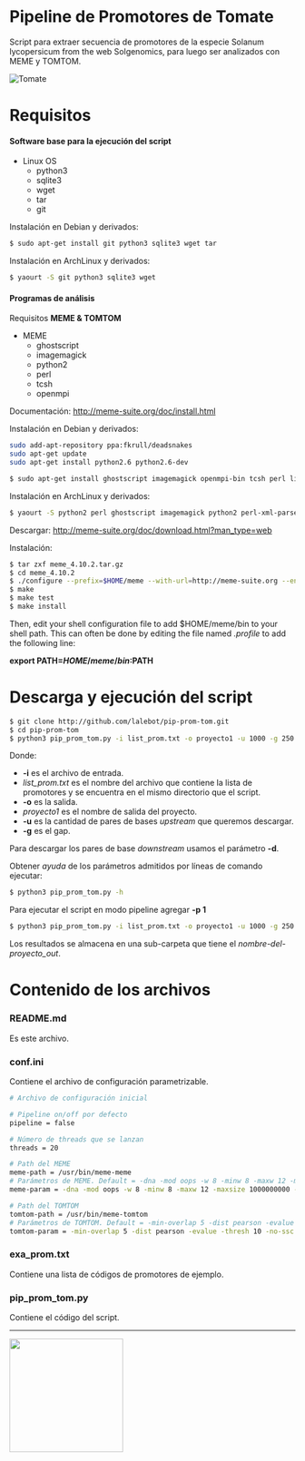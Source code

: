 # Pipeline de Promotores de Tomate

Script para extraer secuencia de promotores de la especie Solanum lycopersicum from the web Solgenomics, para luego ser analizados con MEME y TOMTOM.

![Tomate](http://www.poesi.as/cuadros/tomate.jpg "Tomate")

# Requisitos

#### Software base para la ejecución del script

+ Linux OS
    + python3
    + sqlite3
    + wget
    + tar
    + git


Instalación en Debian y derivados:

```bash
$ sudo apt-get install git python3 sqlite3 wget tar
```

Instalación en ArchLinux y derivados:

```bash
$ yaourt -S git python3 sqlite3 wget
```


#### Programas de análisis

Requisitos **MEME & TOMTOM**

+ MEME
    * ghostscript
    * imagemagick
    * python2
    * perl
    * tcsh
    * openmpi


Documentación: http://meme-suite.org/doc/install.html


Instalación en Debian y derivados:

```bash
sudo add-apt-repository ppa:fkrull/deadsnakes
sudo apt-get update
sudo apt-get install python2.6 python2.6-dev
```

```bash
$ sudo apt-get install ghostscript imagemagick openmpi-bin tcsh perl libexpat1-dev zlib1g-dev autoconf automake libtool libxml2  libxml-parser-perl
```


Instalación en ArchLinux y derivados:

```bash
$ yaourt -S python2 perl ghostscript imagemagick python2 perl-xml-parser perl-html-template openmpi tcsh autoconf automake libtool libxml2  libxslt
```


Descargar: http://meme-suite.org/doc/download.html?man_type=web

Instalación:
```bash
$ tar zxf meme_4.10.2.tar.gz
$ cd meme_4.10.2
$ ./configure --prefix=$HOME/meme --with-url=http://meme-suite.org --enable-build-libxml2 --enable-build-libxslt
$ make
$ make test
$ make install
```

Then, edit your shell configuration file to add $HOME/meme/bin to your shell path. This can often be done by editing the file named *.profile* to add the following line:

**export PATH=$HOME/meme/bin:$PATH**


# Descarga y ejecución del script

```bash
$ git clone http://github.com/lalebot/pip-prom-tom.git
$ cd pip-prom-tom
$ python3 pip_prom_tom.py -i list_prom.txt -o proyecto1 -u 1000 -g 250
```

Donde:
+ **-i** es el archivo de entrada.
+ *list_prom.txt* es el nombre del archivo que contiene la lista de promotores y se encuentra en el mismo directorio que el script.
+ **-o** es la salida.
+ *proyecto1* es el nombre de salida del proyecto.
+ **-u** es la cantidad de pares de bases *upstream* que queremos descargar.
+ **-g** es el gap.

Para descargar los pares de base *downstream* usamos el parámetro **-d**.

Obtener *ayuda* de los parámetros admitidos por líneas de comando ejecutar:
```bash
$ python3 pip_prom_tom.py -h
```

Para ejecutar el script en modo pipeline agregar **-p 1**
```bash
$ python3 pip_prom_tom.py -i list_prom.txt -o proyecto1 -u 1000 -g 250 -p 1
```

Los resultados se almacena en una sub-carpeta que tiene el *nombre-del-proyecto_out*.


# Contenido de los archivos

### README.md
Es este archivo.

### conf.ini
Contiene el archivo de configuración parametrizable.

```bash
# Archivo de configuración inicial

# Pipeline on/off por defecto
pipeline = false

# Número de threads que se lanzan
threads = 20

# Path del MEME
meme-path = /usr/bin/meme-meme
# Parámetros de MEME. Default = -dna -mod oops -w 8 -minw 8 -maxw 12 -maxsize 1000000000 -oc
meme-param = -dna -mod oops -w 8 -minw 8 -maxw 12 -maxsize 1000000000 -oc

# Path del TOMTOM
tomtom-path = /usr/bin/meme-tomtom
# Parámetros de TOMTOM. Default = -min-overlap 5 -dist pearson -evalue -thresh 10 -no-ssc
tomtom-param = -min-overlap 5 -dist pearson -evalue -thresh 10 -no-ssc
```


### exa_prom.txt
Contiene una lista de códigos de promotores de ejemplo.


### pip_prom_tom.py
Contiene el código del script.

---
<img src="https://theapproachdotorg.files.wordpress.com/2012/05/killer-tomato.jpg" align="left" width="200">

